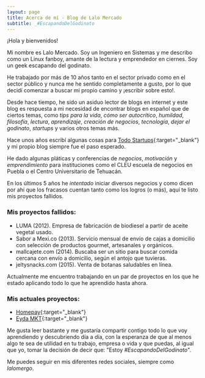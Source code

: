 ```yaml
---
layout: page
title: Acerca de mí - Blog de Lalo Mercado
subtitle: _#EscapandoDelGodinato
---
```


¡Hola y bienvenidos!

Mi nombre es Lalo Mercado. Soy un Ingeniero en Sistemas y me describo como un Linux fanboy, amante de la lectura y emprendedor en ciernes. Soy un geek escapando del godinato.

He trabajado por más de 10 años tanto en el sector privado como en el sector público y nunca me he sentido completamente a gusto, por lo que decidí comenzar a buscar mi propio camino y ¡escribir sobre esto!.

Desde hace tiempo, he sido un asiduo lector de blogs en internet y este blog es respuesta a mi necesidad de encontrar blogs en español que de ciertos temas, como _tips para la vida_, _cómo ser autocrítico_, _humildad_, _filosofía_, _lectura_, _aprendizaje_, _creación de negocios_, _tecnología_, _dejar el godinato_, _startups_ y varios otros temas más.

Hace unos años escribí algunas cosas para [Todo Startups](http://www.todostartups.com/){:target="_blank"} y mi propio blog siempre fue el paso esperado.

He dado algunas pláticas y conferencias de _negocios_, _motivación_ y _emprendimiento_ para instituciones como el CLEU escuela de negocios en Puebla o el Centro Universitario de Tehuacán.

En los últimos 5 años he _intentado_ iniciar diversos negocios y como dicen por ahí que los fracasos cuentan tanto como los logros (o más), aquí te listo mis proyectos fallidos.

### Mis proyectos fallidos:
 - LUMA (2012). Empresa de fabricación de biodiesel a partir de aceite vegetal usado.
 - Sabor a Mexi.co (2013). Servicio mensual de envío de cajas a domicilio con selección de productos gourmet, artesanales y orgánicos.
 - mallcajete.com (2014). Buscaba ser un sitio para buscar comida cercana con envío a domicilio, según el antojo que tuvieras.
 - jeltysnacks.com (2015). Venta de botanas saludables en línea.

Actualmente me encuentro trabajando en un par de proyectos en los que he estado aplicando todo lo que he aprendido hasta ahora.

### Mis actuales proyectos:
 - [Homepay](https://www.homepay.com.mx){:target="_blank"}
 - [Eyda MKT](http://eyda.mx){:target="_blank"}

Me gusta leer bastante y me gustaría compartir contigo todo lo que voy aprendiendo y descubriendo día a día, con la esperanza de que al menos algo te sea de utilidad en tu trabajo, empresa o vida y que puedas, al igual que yo, tomar la decisión de decir que: "Estoy _#EscapandoDelGodinato_".

Me puedes seguir en mis diferentes redes sociales, siempre como _lalomergo_.
